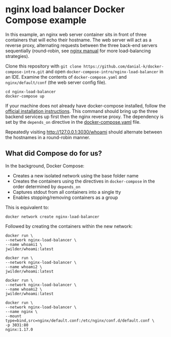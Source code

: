# nginx load balancer Docker Compose example
In this example, an nginx web server container sits in front of three containers that will echo their hostname.  The web server will act as a reverse proxy, alternating requests between the three back-end servers sequentially (round-robin, see [nginx manual](https://nginx.org/en/docs/http/load_balancing.html) for more load-balancing strategies). 

Clone this repository with ```git clone https://github.com/danial-k/docker-compose-intro.git``` and open ```docker-compose-intro/nginx-load-balancer``` in an IDE.  Examine the contents of ```docker-compose.yaml``` and ```nginx/default/conf``` (the web server config file).

```shell
cd nginx-load-balancer
docker-compose up
```
If your machine does not already have docker-compose installed, follow the [official installation instructions](https://docs.docker.com/compose/install/).  This command should bring up the three backend services up first then the nginx reverse proxy.  The dependency is set by the ```depends_on``` directive in the [docker-compose.yaml](docker-compose.yaml) file.

Repeatedly visiting http://127.0.0.1:3030/whoami should alternate between the hostnames in a round-robin manner.

## What did Compose do for us?
In the background, Docker Compose:
- Creates a new isolated network using the base folder name
- Creates the containers using the directives in ```docker-compose``` in the order determined by ```depends_on```
- Captures stdout from all containers into a single tty
- Enables stopping/removing containers as a group

This is equivalent to:

```shell
docker network create nginx-load-balancer
```
Followed by creating the containers within the new network:
```
docker run \
--network nginx-load-balancer \
--name whoami1 \
jwilder/whoami:latest

docker run \
--network nginx-load-balancer \
--name whoami2 \
jwilder/whoami:latest

docker run \
--network nginx-load-balancer \
--name whoami2 \
jwilder/whoami:latest

docker run \
--network nginx-load-balancer \
--name nginx \
--mount type=bind,src=nginx/default.conf:/etc/nginx/conf.d/default.conf \
-p 3031:80 
nginx:1.17.0
```

